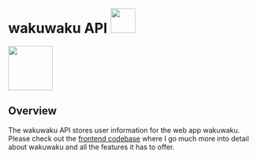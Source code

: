# **wakuwaku API** <img src="https://media.giphy.com/media/qSmYjCygSR6xZeEUon/giphy.gif" width="50">

<img src="https://cdn.jsdelivr.net/gh/devicons/devicon/icons/rails/rails-plain-wordmark.svg" height="90"/>

## **Overview**

The wakuwaku API stores user information for the web app wakuwaku. Please check out the [frontend codebase](https://github.com/rookim/wakuwaku-frontend) where I go much more into detail about wakuwaku and all the features it has to offer.
